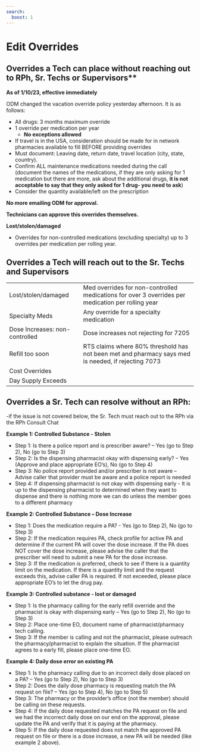 ```yaml
---
search:
  boost: 1
---
```


# Edit Overrides

## Overrides a Tech can place without reaching out to RPh, Sr. Techs or Supervisors**

**As of 1/10/23, effective immediately**

ODM changed the vacation override policy yesterday afternoon. It is as follows:   

- All drugs: 3 months maximum override  
- 1 override per medication per year  
    - **No exceptions allowed** 
- If travel is in the USA, consideration should be made for in network pharmacies available to fill BEFORE providing overrides
- Must document: Leaving date, return date, travel location (city, state, country).
- Confirm ALL maintenance medications needed during the call (document the names of the medications, if they are only asking for 1 medication but there are more, ask about the additional drugs, **it is not acceptable to say that they only asked for 1 drug- you need to ask**)
- Consider the quantity available/left on the prescription 

**No more emailing ODM for approval.**

**Technicians can approve this overrides themselves.**


**Lost/stolen/damaged** 
- Overrides for non-controlled medications (excluding specialty) up to 3 overrides per medication per rolling year.

## Overrides a Tech will reach out to the Sr. Techs and Supervisors

| | |
| :--- | :--- |
| Lost/stolen/damaged | Med overrides for non-controlled medications for over 3 overrides per medication per rolling year |
| Specialty Meds | Any override for a specialty medication |
| Dose Increases: non-controlled | Dose increases not rejecting for 7205 |
| Refill too soon | RTS claims where 80% threshold has not been met and pharmacy says med is needed, if rejecting 7073 |
| Cost Overrides | |
| Day Supply Exceeds | |

## Overrides a Sr. Tech can resolve without an RPh:
-if the issue is not covered below, the Sr. Tech must reach out to the RPh via the RPh Consult Chat

**Example 1: Controlled Substance - Stolen**
- Step 1: Is there a police report and is prescriber aware? – Yes (go to Step 2), No (go to Step 3)
- Step 2: Is the dispensing pharmacist okay with dispensing early? – Yes (Approve and place appropriate EO’s), No (go to Step 4)
- Step 3: No police report provided and/or prescriber is not aware – Advise caller that provider must be aware and a police report is needed
- Step 4: If dispensing pharmacist is not okay with dispensing early - It is up to the dispensing pharmacist to determined when they want to dispense and there is nothing more we can do unless the member goes to a different pharmacy
 

**Example 2: Controlled Substance – Dose Increase**
- Step 1: Does the medication require a PA? -  Yes (go to Step 2), No (go to Step 3)
- Step 2: If the medication requires PA, check profile for active PA and determine if the current PA will cover the dose increase. If the PA does NOT cover the dose increase, please advise the caller that the prescriber will need to submit a new PA for the dose increase.
- Step 3: If the medication is preferred, check to see if there is a quantity limit on the medication. If there is a quantity limit and the request exceeds this, advise caller PA is required. If not exceeded, please place appropriate EO’s to let the drug pay.
 

**Example 3: Controlled substance - lost or damaged**
- Step 1: Is the pharmacy calling for the early refill override and the pharmacist is okay with dispensing early – Yes (go to Step 2), No (go to Step 3)
- Step 2: Place one-time EO, document name of pharmacist/pharmacy tech calling.
- Step 3: If the member is calling and not the pharmacist, please outreach the pharmacy/pharmacist to explain the situation. If the pharmacist agrees to a early fill, please place one-time EO.
 
 
**Example 4: Daily dose error on existing PA**
- Step 1: Is the pharmacy calling due to an incorrect daily dose placed on a PA? – Yes (go to Step 2), No (go to Step 3)
- Step 2: Does the daily dose pharmacy is requesting match the PA request on file? – Yes (go to Step 4), No (go to Step 5)
- Step 3: The pharmacy or the provider’s office (not the member) should be calling on these requests.
- Step 4: If the daily dose requested matches the PA request on file and we had the incorrect daily dose on our end on the approval, please update the PA and verify that it is paying at the pharmacy.
- Step 5: If the daily dose requested does not match the approved PA request on file or there is a dose increase, a new PA will be needed (like example 2 above). 
